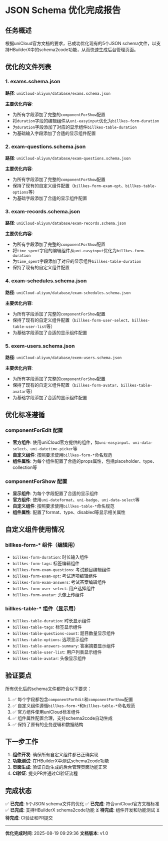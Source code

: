 # JSON Schema 优化完成报告

## 任务概述
根据uniCloud官方文档的要求，已成功优化现有的5个JSON schema文件，以支持HBuilderX中的schema2code功能，从而快速生成后台管理页面。

## 优化的文件列表

### 1. exams.schema.json
**路径**: `uniCloud-aliyun/database/exams.schema.json`

**主要优化内容**:
- 为所有字段添加了完整的`componentForShow`配置
- 将`duration`字段的编辑组件从`uni-easyinput`优化为`billkes-form-duration`
- 为`duration`字段添加了对应的显示组件`billkes-table-duration`
- 为基础输入字段添加了合适的显示组件配置

### 2. exam-questions.schema.json
**路径**: `uniCloud-aliyun/database/exam-questions.schema.json`

**主要优化内容**:
- 为所有字段添加了完整的`componentForShow`配置
- 保持了现有的自定义组件配置（`billkes-form-exam-opt`、`billkes-table-options`等）
- 为基础字段添加了合适的显示组件配置

### 3. exam-records.schema.json
**路径**: `uniCloud-aliyun/database/exam-records.schema.json`

**主要优化内容**:
- 为所有字段添加了完整的`componentForShow`配置
- 将`time_spent`字段的编辑组件从`uni-easyinput`优化为`billkes-form-duration`
- 为`time_spent`字段添加了对应的显示组件`billkes-table-duration`
- 保持了现有的自定义组件配置

### 4. exam-schedules.schema.json
**路径**: `uniCloud-aliyun/database/exam-schedules.schema.json`

**主要优化内容**:
- 为所有字段添加了完整的`componentForShow`配置
- 保持了现有的自定义组件配置（`billkes-form-user-select`、`billkes-table-user-list`等）
- 为基础字段添加了合适的显示组件配置

### 5. exem-users.schema.json
**路径**: `uniCloud-aliyun/database/exem-users.schema.json`

**主要优化内容**:
- 为所有字段添加了完整的`componentForShow`配置
- 保持了现有的自定义组件配置（`billkes-form-avatar`、`billkes-table-avatar`等）
- 为基础字段添加了合适的显示组件配置

## 优化标准遵循

### componentForEdit 配置
- **官方组件**: 使用uniCloud官方提供的组件，如`uni-easyinput`、`uni-data-select`、`uni-datetime-picker`等
- **自定义组件**: 按照要求使用`billkes-form-*`命名规范
- **组件属性**: 为每个组件配置了合适的props属性，包括placeholder、type、collection等

### componentForShow 配置
- **显示组件**: 为每个字段配置了合适的显示组件
- **官方组件**: 使用`uni-dateformat`、`uni-badge`、`uni-data-select`等
- **自定义组件**: 按照要求使用`billkes-table-*`命名规范
- **组件属性**: 配置了format、type、disabled等显示相关属性

## 自定义组件使用情况

### billkes-form-* 组件（编辑用）
- `billkes-form-duration`: 时长输入组件
- `billkes-form-tags`: 标签编辑组件
- `billkes-form-exam-questions`: 考试题目编辑组件
- `billkes-form-exam-opt`: 考试选项编辑组件
- `billkes-form-exam-answers`: 考试答案编辑组件
- `billkes-form-user-select`: 用户选择组件
- `billkes-form-avatar`: 头像上传组件

### billkes-table-* 组件（显示用）
- `billkes-table-duration`: 时长显示组件
- `billkes-table-tags`: 标签显示组件
- `billkes-table-questions-count`: 题目数量显示组件
- `billkes-table-options`: 选项显示组件
- `billkes-table-answers-summary`: 答案摘要显示组件
- `billkes-table-user-list`: 用户列表显示组件
- `billkes-table-avatar`: 头像显示组件

## 验证要点

所有优化后的schema文件都符合以下要求：
1. ✅ 每个字段都包含`componentForEdit`和`componentForShow`配置
2. ✅ 自定义组件遵循`billkes-form-*`和`billkes-table-*`命名规范
3. ✅ 官方组件使用uniCloud标准组件
4. ✅ 组件属性配置合理，支持schema2code自动生成
5. ✅ 保持了原有的业务逻辑和数据结构

## 下一步工作

1. **组件开发**: 确保所有自定义组件都已正确实现
2. **功能测试**: 在HBuilderX中测试schema2code功能
3. **页面生成**: 验证自动生成的后台管理页面功能正常
4. **CI验证**: 提交PR并通过CI验证流程

## 完成状态

✅ **已完成**: 5个JSON schema文件的优化
✅ **已完成**: 符合uniCloud官方文档标准
✅ **已完成**: 支持HBuilderX schema2code功能
⏳ **待完成**: 组件开发和功能测试
⏳ **待完成**: CI验证和PR提交

---
**优化完成时间**: 2025-08-19 09:29:36
**文档版本**: v1.0